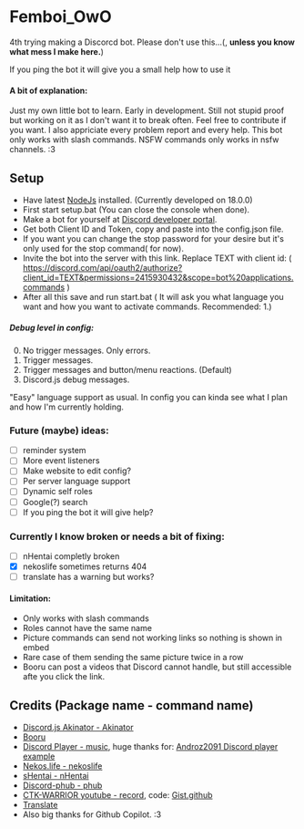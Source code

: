 # Femboi_OwO
4th trying making a Discorcd bot.
Please don't use this...(, **unless you know what mess I make here.**)

If you ping the bot it will give you a small help how to use it

#### A bit of explanation:
Just my own little bot to learn. Early in development. Still not stupid proof but working on it as I don't want it to break often.
Feel free to contribute if you want. I also appriciate every problem report and every help.
This bot only works with slash commands. NSFW commands only works in nsfw channels. :3

## Setup
- Have latest [NodeJs](https://nodejs.org/en/) installed. (Currently developed on 18.0.0)
- First start setup.bat (You can close the console when done).
- Make a bot for yourself at [Discord developer portal](https://discord.com/developers/applications).
- Get both Client ID and Token, copy and paste into the config.json file.
- If you want you can change the stop password for your desire but it's only used for the stop command( for now).
- Invite the bot into the server with this link. Replace TEXT with client id: ( https://discord.com/api/oauth2/authorize?client_id=TEXT&permissions=2415930432&scope=bot%20applications.commands )
- After all this save and run start.bat ( It will ask you what language you want and how you want to activate commands. Recommended: 1.)

##### Debug level in config:
0. No trigger messages. Only errors.
1. Trigger messages.
2. Trigger messages and button/menu reactions. (Default)
3. Discord.js debug messages.

"Easy" language support as usual. In config you can kinda see what I plan and how I'm currently holding.

### Future (maybe) ideas:
- [ ] reminder system
- [ ] More event listeners
- [ ] Make website to edit config?
- [ ] Per server language support
- [ ] Dynamic self roles
- [ ] Google(?) search
- [ ] If you ping the bot it will give help?

### Currently I know broken or needs a bit of fixing:
- [ ] nHentai completly broken
- [x] nekoslife sometimes returns 404
- [ ] translate has a warning but works?

#### Limitation:
- Only works with slash commands
- Roles cannot have the same name
- Picture commands can send not working links so nothing is shown in embed
- Rare case of them sending the same picture twice in a row
- Booru can post a videos that Discord cannot handle, but still accessible afte you click the link.

## Credits (Package name - command name)
- [Discord.js Akinator - Akinator](https://www.npmjs.com/package/discord.js-akinator)
- [Booru](https://www.npmjs.com/package/booru)
- [Discord Player - music](https://www.npmjs.com/package/discord-player), huge thanks for: [Androz2091 Discord player example](https://github.com/Androz2091/discord-player/blob/master/example/music-bot/index.js)
- [Nekos.life - nekoslife](https://www.npmjs.com/package/nekos.life)
- [sHentai - nHentai](https://www.npmjs.com/package/shentai)
- [Discord-phub - phub](https://www.npmjs.com/package/discord-phub)
- [CTK-WARRIOR youtube - record](https://www.youtube.com/watch?v=h7CC-8kTsGI), code: [Gist.github](https://gist.github.com/CTK-WARRIOR/dcf9bdeee01ddf2a6f6cf0004ebd20ff)
- [Translate](https://www.npmjs.com/package/translate)
- Also big thanks for Github Copilot. :3
